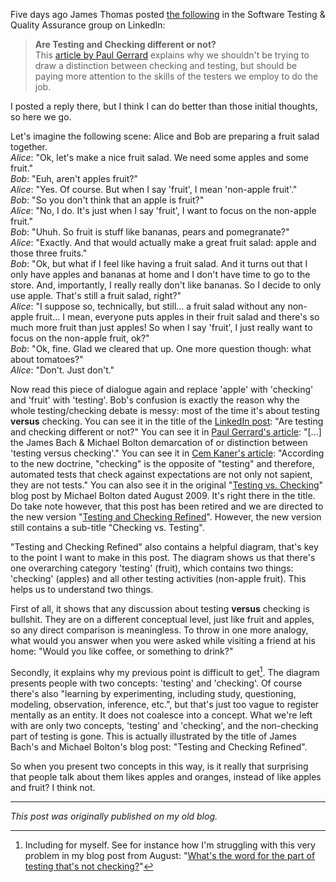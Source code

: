 <!--
.. title: Why the testing/checking debate is so messy - a fruit salad analogy
.. slug: why-the-testingchecking-debate-is-so-messy-a-fruit-salad-analogy
.. date: 2015-11-15 12:17:12 UTC+01:00
.. tags: semantics, context-driven testing, testing and checking
.. category: philosophy of testing
.. link: 
.. description:
.. type: text
-->

Five days ago James Thomas posted [the following](https://www.linkedin.com/grp/post/55636-6069749695687770112?trk=groups-post-b-title) in the Software Testing & Quality Assurance group on LinkedIn:

> **Are Testing and Checking different or not?**  
> This [article by Paul Gerrard](http://gerrardconsulting.com/?q=node/659) explains why we shouldn't be trying to draw a distinction between checking and testing, but should be paying more attention to the skills of the testers we employ to do the job.

I posted a reply there, but I think I can do better than those initial thoughts, so here we go.

Let's imagine the following scene: Alice and Bob are preparing a fruit salad together.  
*Alice*: "Ok, let's make a nice fruit salad. We need some apples and some fruit."  
*Bob*: "Euh, aren't apples fruit?"  
*Alice*: "Yes. Of course. But when I say 'fruit', I mean 'non-apple fruit'."<!-- TEASER_END -->  
*Bob*: "So you don't think that an apple is fruit?"  
*Alice*: "No, I do. It's just when I say 'fruit', I want to focus on the non-apple fruit."  
*Bob*: "Uhuh. So fruit is stuff like bananas, pears and pomegranate?"  
*Alice*: "Exactly. And that would actually make a great fruit salad: apple and those three fruits."  
*Bob*: "Ok, but what if I feel like having a fruit salad. And it turns out that I only have apples and bananas at home and I don't have time to go to the store. And, importantly, I really really don't like bananas. So I decide to only use apple. That's still a fruit salad, right?"  
*Alice*: "I suppose so, technically, but still... a fruit salad without any non-apple fruit... I mean, everyone puts apples in their fruit salad and there's so much more fruit than just apples! So when I say 'fruit', I just really want to focus on the non-apple fruit, ok?"  
*Bob*: "Ok, fine. Glad we cleared that up. One more question though: what about tomatoes?"  
*Alice*: "Don't. Just don't."

Now read this piece of dialogue again and replace 'apple' with 'checking' and 'fruit' with 'testing'. Bob's confusion is exactly the reason why the whole testing/checking debate is messy: most of the time it's about testing **versus** checking. You can see it in the title of the [LinkedIn post](https://www.linkedin.com/grp/post/55636-6069749695687770112?trk=groups-post-b-title): "Are testing and checking different or not?" You can see it in [Paul Gerrard's article](http://gerrardconsulting.com/?q=node/659): "[...] the James Bach & Michael Bolton demarcation of or distinction between 'testing versus checking'." You can see it in [Cem Kaner's article](http://context-driven-testing.com/?p=69): "According to the new doctrine, "checking" is the opposite of "testing" and therefore, automated tests that check against expectations are not only not sapient, they are not tests." You can also see it in the original "[Testing vs. Checking](http://www.developsense.com/blog/2009/08/testing-vs-checking/)" blog post by Michael Bolton dated August 2009. It's right there in the title. Do take note however, that this post has been retired and we are directed to the new version "[Testing and Checking Refined](http://www.satisfice.com/blog/archives/856)". However, the new version still contains a sub-title "Checking vs. Testing".

"Testing and Checking Refined" also contains a helpful diagram, that's key to the point I want to make in this post. The diagram shows us that there's one overarching category 'testing' (fruit), which contains two things: 'checking' (apples) and all other testing activities (non-apple fruit). This helps us to understand two things.

First of all, it shows that any discussion about testing **versus** checking is bullshit. They are on a different conceptual level, just like fruit and apples, so any direct comparison is meaningless. To throw in one more analogy, what would you answer when you were asked while visiting a friend at his home: "Would you like coffee, or something to drink?"

Secondly, it explains why my previous point is difficult to get[^1]. The diagram presents people with two concepts: 'testing' and 'checking'. Of course there's also "learning by experimenting, including study, questioning, modeling, observation, inference, etc.", but that's just too vague to register mentally as an entity. It does not coalesce into a concept. What we're left with are only two concepts, 'testing' and 'checking', and the non-checking part of testing is gone. This is actually illustrated by the title of James Bach's and Michael Bolton's blog post: "Testing and Checking Refined".

So when you present two concepts in this way, is it really that surprising that people talk about them likes apples and oranges, instead of like apples and fruit? I think not.

---

*This post was originally published on my old blog.*

[^1]: Including for myself. See for instance how I'm struggling with this very problem in my blog post from August: "[What's the word for the part of testing that's not checking?](link://slug/whats-the-word-for-the-part-of-testing-thats-not-checking)"

